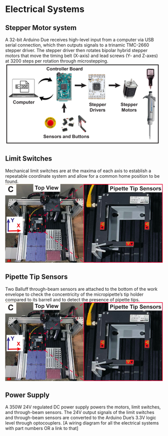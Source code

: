 # Electrical Systems 

## Stepper Motor system
A 32-bit Arduino Due receives high-level input from a computer via USB serial connection, which then outputs signals to a trinamic TMC-2660 stepper driver. The stepper driver then rotates bipolar hybrid stepper motors that move the timing belt (X-axis) and lead screws (Y- and Z-axes) at 3200 steps per rotation through microstepping.
![](https://raw.githubusercontent.com/hannahchenx/hannahchenx.github.io/master/Figure%202.png)

## Limit Switches
Mechanical limit switches are at the maxima of each axis to establish a repeatable coordinate system and allow for a common home position to be found.
![](https://raw.githubusercontent.com/hannahchenx/hannahchenx.github.io/master/Figure%201C.png)

## Pipette Tip Sensors
Two Balluff through-beam sensors are attached to the bottom of the work envelope to check the concentricity of the micropipette’s tip holder compared to its barrell and to detect the presence of pipette tips.
![](https://raw.githubusercontent.com/hannahchenx/hannahchenx.github.io/master/Figure%201C.png)

## Power Supply
A 350W 24V regulated DC power supply powers the motors, limit switches, and through-beam sensors. The 24V output signals of the limit switches and through-beam sensors are converted to the Arduino Due’s 3.3V logic level through optocouplers. 
[A wiring diagram for all the electrical systems with part numbers OR a link to that]

